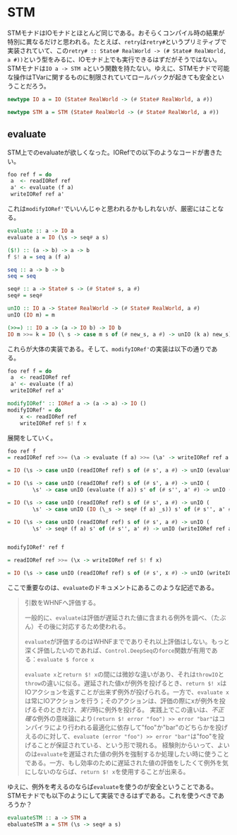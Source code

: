 # STM

STMモナドはIOモナドとほとんど同じである。おそらくコンパイル時の結果が特別に異なるだけと思われる。たとえば、`retry`は`retry#`というプリミティブで実装されていて、この`retry# :: State# RealWorld -> (# State# RealWorld, a #))`という型をみるに、IOモナド上でも実行できるはずだがそうではない。STMモナドは`IO a -> STM a`という関数を持たない。ゆえに、STMモナドで可能な操作はTVarに関するものに制限されていてロールバックが起きても安全ということだろう。

```haskell
newtype IO a = IO (State# RealWorld -> (# State# RealWorld, a #))

newtype STM a = STM (State# RealWorld -> (# State# RealWorld, a #))
```

## evaluate

STM上でのevaluateが欲しくなった。IORefでの以下のようなコードが書きたい。

```haskell
foo ref f = do
 a  <- readIORef ref
 a' <- evaluate (f a)
 writeIORef ref a'
```

これは`modifyIORef'`でいいんじゃと思われるかもしれないが、厳密にはことなる。

```haskell
evaluate :: a -> IO a
evaluate a = IO (\s -> seq# a s)

($!) :: (a -> b) -> a -> b
f $! a = seq a (f a)

seq :: a -> b -> b
seq = seq

seq# :: a -> State# s -> (# State# s, a #)
seq# = seq#

unIO :: IO a -> State# RealWorld -> (# State# RealWorld, a #)
unIO (IO m) = m

(>>=) :: IO a -> (a -> IO b) -> IO b
IO m >>= k = IO (\ s -> case m s of (# new_s, a #) -> unIO (k a) new_s)
```

これらが大体の実装である。そして、`modifyIORef'`の実装は以下の通りである。

```haskell
foo ref f = do
 a  <- readIORef ref
 a' <- evaluate (f a)
 writeIORef ref a'

modifyIORef' :: IORef a -> (a -> a) -> IO ()
modifyIORef' = do
    x <- readIORef ref
    writeIORef ref $! f x
```

展開をしていく。

```haskell
foo ref f
= readIORef ref >>= (\a -> evaluate (f a) >>= (\a' -> writeIORef ref a'))

= IO (\s -> case unIO (readIORef ref) s of (# s', a #) -> unIO (evaluate (f a) >>= (\a' -> writeIORef ref a')) s')

= IO (\s -> case unIO (readIORef ref) s of (# s', a #) -> unIO (
        \s' -> case unIO (evaluate (f a)) s' of (# s'', a' #) -> unIO (writeIORef ref a') s''))

= IO (\s -> case unIO (readIORef ref) s of (# s', a #) -> unIO (
        \s' -> case unIO (IO (\_s -> seq# (f a) _s)) s' of (# s'', a' #) -> unIO (writeIORef ref a') s''))

= IO (\s -> case unIO (readIORef ref) s of (# s', a #) -> unIO (
        \s' -> seq# (f a) s' of (# s'', a' #) -> unIO (writeIORef ref a') s''))


modifyIORef' ref f

= readIORef ref >>= (\x -> writeIORef ref $! f x)

= IO (\s -> case unIO (readIORef ref) s of (# s', x #) -> unIO (writeIORef ref $! f x) s')
```

ここで重要なのは、`evaluate`のドキュメントにあるこのような記述である。

> 引数をWHNFへ評価する。
>
> 一般的に、`evaluate`は評価が遅延された値に含まれる例外を調べ、（たぶん）その後に対応するため使われる。
>
> `evaluate`が評価するのはWHNFまででありそれ以上評価はしない。もっと深く評価したいのであれば、`Control.DeepSeq`の`force`関数が有用である：`evaluate $ force x`
>
> `evaluate x`と`return $! x`の間には微妙な違いがあり、それは`throwIO`と`throw`の違いに似る。遅延された値xが例外を投げるとき、`return $! x`はIOアクションを返すことが出来ず例外が投げられる。一方で、`evaluate x`は常にIOアクションを行う；そのアクションは、評価の際にxが例外を投げるそのときだけ、*実行*時に例外を投げる。
> 実践上でこの違いは、*不正確な*例外の意味論により`(return $! error "foo") >> error "bar"`はコンパイラにより行われる最適化に依存して"foo"か"bar"のどちらかを投げえるのに対して、`evaluate (error "foo") >> error "bar"`は"foo"を投げることが保証されている、という形で現れる。
> 経験則からいって、よいのは`evaluate`を遅延された値の例外を強制するか処理したい時に使うことである。一方、もし効率のために遅延された値の評価をしたくて例外を気にしないのならば、`return $! x`を使用することが出来る。

ゆえに、例外を考えるのならば`evaluate`を使うのが安全ということである。STMモナドでも以下のようにして実装できるはずである。これを使うべきであろうか？

```haskell
evaluateSTM :: a -> STM a
ebaluateSTM a = STM (\s -> seq# a s)
```
